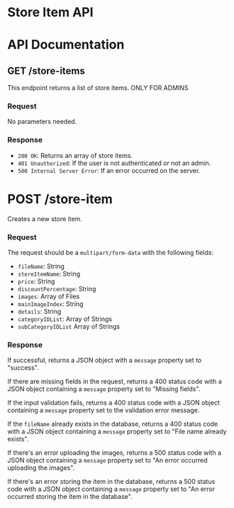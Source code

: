 # Store Item API

# API Documentation

## GET /store-items

This endpoint returns a list of store items. ONLY FOR ADMINS

### Request

No parameters needed.

### Response

- `200 OK`: Returns an array of store items.
- `401 Unauthorized`: If the user is not authenticated or not an admin.
- `500 Internal Server Error`: If an error occurred on the server.

# POST /store-item

Creates a new store item.

### Request

The request should be a `multipart/form-data` with the following fields:

- `fileName`: String
- `storeItemName`: String
- `price`: String
- `discountPercentage`: String
- `images`: Array of Files
- `mainImageIndex`: String
- `details`: String
- `categoryIDList`: Array of Strings
- `subCategoryIDList` Array of Strings

### Response

If successful, returns a JSON object with a `message` property set to "success".

If there are missing fields in the request, returns a 400 status code with a JSON object containing a `message` property set to "Missing fields".

If the input validation fails, returns a 400 status code with a JSON object containing a `message` property set to the validation error message.

If the `fileName` already exists in the database, returns a 400 status code with a JSON object containing a `message` property set to "File name already exists".

If there's an error uploading the images, returns a 500 status code with a JSON object containing a `message` property set to "An error occurred uploading the images".

If there's an error storing the item in the database, returns a 500 status code with a JSON object containing a `message` property set to "An error occurred storing the item in the database".
